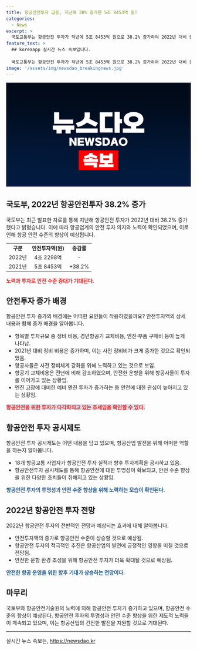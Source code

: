 ```yaml
---
title: 항공안전투자 급증, 지난해 38% 증가한 5조 8453억 원!
categories:
  - News
excerpt: >
  국토교통부는 항공안전 투자가 작년에 5조 8453억 원으로 38.2% 증가하여 2022년 대비 증액하였다고 밝혔다. 공시제도에 따라 18개 항공교통 사업자가 투자실적과 향후 계획을 공시했으며, 대부분의 항공사가 투자를 늘리고 있다. 주요 투자는 정비비용, 경년항공기 교체비용, 엔진·부품 구매비 등이었으며, 안전투자를 통해 항공 수요를 대비하고 있는 것으로 확인됐다. 국토부는 안전투자 공시제도를 운영 중이며, 항공안전정책관은 안전투자로 안전과 신뢰도를 높이는 것이 핵심이라 강조했다. (출처: 정책브리핑)
feature_text: >
  ## koreaapp 실시간 뉴스 속보입니다.

  국토교통부는 항공안전 투자가 작년에 5조 8453억 원으로 38.2% 증가하여 2022년 대비 증액하였다고 밝혔다. 공시제도에 따라 18개 항공교통 사업자가 투자실적과 향후 계획을 공시했으며, 대부분의 항공사가 투자를 늘리고 있다. 주요 투자는 정비비용, 경년항공기 교체비용, 엔진·부품 구매비 등이었으며, 안전투자를 통해 항공 수요를 대비하고 있는 것으로 확인됐다. 국토부는 안전투자 공시제도를 운영 중이며, 항공안전정책관은 안전투자로 안전과 신뢰도를 높이는 것이 핵심이라 강조했다. (출처: 정책브리핑)
image: '/assets/img/newsdao_breakingnews.jpg'
---
```


<p><img src="/assets/img/newsdao_breakingnews.jpg" alt="koreaapp 속보" /></p>

<h2 data-ke-size="size26">국토부, 2022년 항공안전투자 38.2% 증가</h2>

<p data-ke-size="size16">국토부는 최근 발표한 자료를 통해 지난해 항공안전 투자가 2022년 대비 38.2% 증가했다고 밝혔습니다. 이에 따라 항공업계의 안전 투자 의지와 노력이 확인되었으며, 이로 인해 항공 안전 수준의 향상이 예상됩니다.</p>

<table>
  <tr>
    <td style="text-align: center; height: 17px;"><b>구분</b></td>
    <td style="text-align: center; height: 17px;"><b>안전투자액(원)</b></td>
    <td style="text-align: center; height: 17px;"><b>증감률</b></td>
  </tr>
  <tr>
    <td style="text-align: center; height: 17px;">2022년</td>
    <td style="text-align: center; height: 17px;">4조 2298억</td>
    <td style="text-align: center; height: 17px;">-</td>
  </tr>
  <tr>
    <td style="text-align: center; height: 17px;">2021년</td>
    <td style="text-align: center; height: 17px;">5조 8453억</td>
    <td style="text-align: center; height: 17px;">+38.2%</td>
  </tr>
</table>

<p><b><span style="color: #ee2323;">노력과 투자로 안전 수준 증대가 기대된다.</span></b></p>

<h2 data-ke-size="size26">안전투자 증가 배경</h2>

<p data-ke-size="size16">항공안전 투자 증가의 배경에는 어떠한 요인들이 작용하였을까요? 안전투자액의 상세 내용과 함께 증가 배경을 알아봅니다.</p>

<ul>
  <li>항목별 투자규모 중 정비 비용, 경년항공기 교체비용, 엔진·부품 구매비 등이 높게 나타남.</li>
  <li>2021년 대비 정비 비용은 증가하며, 이는 사전 정비비가 크게 증가한 것으로 확인되었음.</li>
  <li>항공사들은 사전 정비체계 강화를 위해 노력하고 있는 것으로 보임.</li>
  <li>항공기 교체비용은 전년에 비해 감소하였으며, 안전한 운항을 위해 항공사들이 투자를 이어가고 있는 상황임.</li>
  <li>엔진 고장에 대비한 예비 엔진 투자가 증가하는 등 안전에 대한 관심이 높아지고 있는 상황임.</li>
</ul>

<p><b><span style="background-color: #21538527; color: #ee2323;">항공안전을 위한 투자가 다각화되고 있는 추세임을 확인할 수 있다.</span></b></p>

<h2 data-ke-size="size26">항공안전 투자 공시제도</h2>

<p data-ke-size="size16">항공안전 투자 공시제도는 어떤 내용을 담고 있으며, 항공산업 발전을 위해 어떠한 역할을 하는지 알아봅니다.</p>

<ul>
  <li>18개 항공교통 사업자가 항공안전 투자 실적과 향후 투자계획을 공시하고 있음.</li>
  <li>항공안전투자 공시제도를 통해 항공안전에 대한 투명성이 확보되고, 안전 수준 향상을 위한 다양한 조치들이 취해지고 있는 상황임.</li>
</ul>

<p><b><span style="color: #1a5490;">항공안전 투자의 투명성과 안전 수준 향상을 위해 노력하는 모습이 확인된다.</span></b></p>

<h2 data-ke-size="size26">2022년 항공안전 투자 전망</h2>

<p data-ke-size="size16">2022년 항공안전 투자의 전반적인 전망과 예상되는 효과에 대해 알아봅니다.</p>

<ul>
  <li>안전투자액의 증가로 항공안전 수준이 상승할 것으로 예상됨.</li>
  <li>항공안전 투자의 적극적인 추진은 항공산업의 발전에 긍정적인 영향을 미칠 것으로 전망됨.</li>
  <li>안전한 운항 환경 조성을 위해 항공안전 투자가 더욱 확대될 것으로 예상됨.</li>
</ul>

<p><b><span style="color: #1a5490;">안전한 항공 운영을 위한 향후 기대가 상승하는 전망이다.</span></b></p>

<h2 data-ke-size="size26">마무리</h2>

<p data-ke-size="size16">국토부와 항공안전기술원의 노력에 의해 항공안전 투자가 증가하고 있으며, 항공안전 수준의 향상이 예상된다. 항공안전 투자의 투명성과 안전 수준 향상을 위한 제도적 노력들이 계속되고 있으며, 이는 항공산업의 건전한 발전을 지원할 것으로 기대된다.</p>

<hr>

<p data-ke-size="size16"></p>
실시간 뉴스 속보는, <a href="https://newsdao.kr" rel="dofollow">https://newsdao.kr</a>


